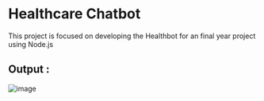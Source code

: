 # Healthcare Chatbot
This project is focused on developing the Healthbot for an final year project using Node.js

## Output : 

![image](https://github.com/SUJALGPM/Chatbot/assets/122919895/c0088f21-4b3d-4459-b8a6-43069d60d0ee)

